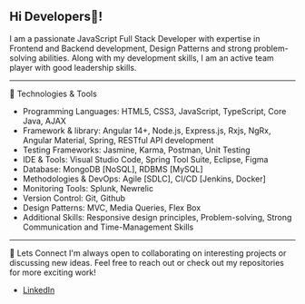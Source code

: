 Hi Developers👋!
-
I am a passionate JavaScript Full Stack Developer with expertise in Frontend and Backend development, Design Patterns and strong problem-solving abilities. Along with my development skills, I am an active team player with good leadership skills.

___

🔧 Technologies & Tools 
- Programming Languages: HTML5, CSS3, JavaScript, TypeScript, Core Java, AJAX
- Framework & library: Angular 14+, Node.js, Express.js, Rxjs, NgRx, Angular Material, Spring, RESTful API development
- Testing Frameworks: Jasmine, Karma, Postman, Unit Testing
- IDE & Tools: Visual Studio Code, Spring Tool Suite, Eclipse, Figma
- Database: MongoDB [NoSQL], RDBMS [MySQL]
- Methodologies & DevOps: Agile [SDLC], CI/CD [Jenkins, Docker]
- Monitoring Tools: Splunk, Newrelic
- Version Control: Git, Github
- Design Patterns: MVC, Media Queries, Flex Box
- Additional Skills: Responsive design principles, Problem-solving, Strong Communication and Time-Management Skills

___

🤝 Lets Connect 
I'm always open to collaborating on interesting projects or discussing new ideas. Feel free to reach out or check out my repositories for more exciting work!

- [LinkedIn](https://www.linkedin.com/in/aditi-v-jadhav/)
